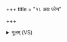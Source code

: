 +++
title = "१८ अवः परेण"

+++
<details><summary>मूलम् (VS)</summary>

अ॒वः परे॑ण पि॒तरं॒ यो अ॑स्य॒ वेदा॒वः परे॑ण प॒र ए॒नाव॑रेण। क॑वी॒यमा॑नः॒ क इ॒ह प्र वो॑चद्दे॒वं मनः॒ कुतो॒ अधि॒ प्रजा॑तम् ॥
</details>